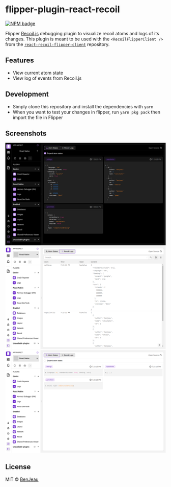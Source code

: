 # flipper-plugin-react-recoil

[![NPM badge](https://img.shields.io/npm/v/flipper-plugin-react-recoil)](https://www.npmjs.com/package/flipper-plugin-react-recoil)

Flipper [Recoil.js](https://recoiljs.org/) debugging plugin to visualize recoil atoms and logs of its changes. This plugin is meant to be used with the `<RecoilFlipperClient />` from the [`react-recoil-flipper-client`](https://github.com/BenJeau/react-recoil-flipper-client) repository.

## Features

* View current atom state
* View log of events from Recoil.js

## Development

* Simply clone this repository and install the dependencies with `yarn`
* When you want to test your changes in flipper, run `yarn pkg pack` then import the file in Flipper

## Screenshots

![Atom States Dark](assets/screenshot-atom-states-dark.png)
![Recoil Logs Light](assets/screenshot-recoil-logs-light.png)
![Atom States Light](assets/screenshot-atom-states-light.png)

## License

MIT © [BenJeau](https://github.com/BenJeau)
